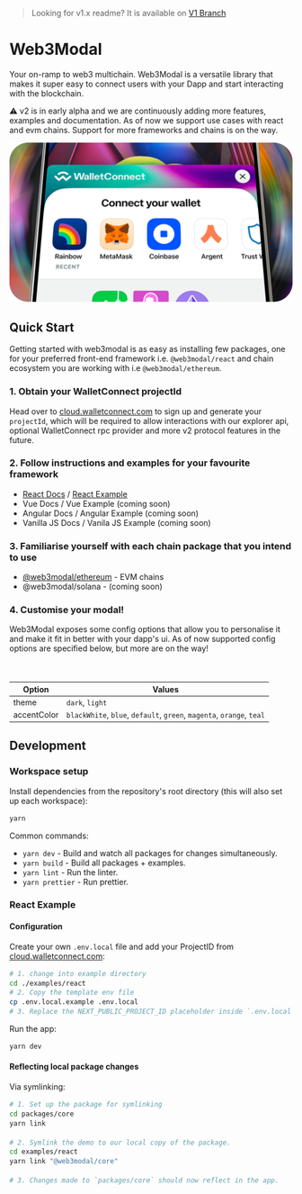 > Looking for v1.x readme? It is available on [V1 Branch](https://github.com/WalletConnect/web3modal/tree/V1)

# Web3Modal

Your on-ramp to web3 multichain. Web3Modal is a versatile library that makes it super easy to connect users with your Dapp and start interacting with the blockchain.

⚠️ v2 is in early alpha and we are continuously adding more features, examples and documentation. As of now we support use cases with react and evm chains. Support for more frameworks and chains is on the way.

<p align="center">
  <img src="./.github/assets/header.png" alt="" border="0">
</p>

## Quick Start

Getting started with web3modal is as easy as installing few packages, one for your preferred front-end framework i.e. `@web3modal/react` and chain ecosystem you are working with i.e `@web3modal/ethereum`.

### 1. Obtain your WalletConnect projectId

Head over to [cloud.walletconnect.com](https://cloud.walletconnect.com/) to sign up and generate your `projectId`, which will be required to allow interactions with our explorer api, optional WalletConnect rpc provider and more v2 protocol features in the future.

### 2. Follow instructions and examples for your favourite framework

- [React Docs](./packages/react/) / [React Example](./examples/react/)
- Vue Docs / Vue Example (coming soon)
- Angular Docs / Angular Example (coming soon)
- Vanilla JS Docs / Vanila JS Example (coming soon)

### 3. Familiarise yourself with each chain package that you intend to use

- [@web3modal/ethereum](./chains/ethereum/) - EVM chains
- @web3modal/solana - (coming soon)

### 4. Customise your modal!

Web3Modal exposes some config options that allow you to personalise it and make it fit in better with your dapp's ui. As of now supported config options are specified below, but more are on the way!

<p align="center" style="margin-top: 20px">
  <img src="./.github/assets/custom.png" alt="" border="0">
</p>

| Option      | Values                                                                |
| ----------- | --------------------------------------------------------------------- |
| theme       | `dark`, `light`                                                       |
| accentColor | `blackWhite`, `blue`, `default`, `green`, `magenta`, `orange`, `teal` |

## Development

### Workspace setup

Install dependencies from the repository's root directory (this will also set up each workspace):

```bash
yarn
```

Common commands:

- `yarn dev` - Build and watch all packages for changes simultaneously.
- `yarn build` - Build all packages + examples.
- `yarn lint` - Run the linter.
- `yarn prettier` - Run prettier.

### React Example

#### Configuration

Create your own `.env.local` file and add your ProjectID from [cloud.walletconnect.com](https://cloud.walletconnect.com/):

```bash
# 1. change into example directory
cd ./examples/react
# 2. Copy the template env file
cp .env.local.example .env.local
# 3. Replace the NEXT_PUBLIC_PROJECT_ID placeholder inside `.env.local` with your own projectId
```

Run the app:

```bash
yarn dev
```

#### Reflecting local package changes

Via symlinking:

```bash
# 1. Set up the package for symlinking
cd packages/core
yarn link

# 2. Symlink the demo to our local copy of the package.
cd examples/react
yarn link "@web3modal/core"

# 3. Changes made to `packages/core` should now reflect in the app.
```
